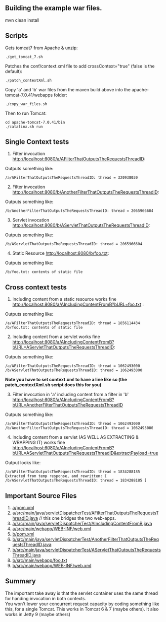 ## Building the example war files.

mvn clean install

## Scripts 

Gets tomcat7 from Apache & unzip:

    ./get_tomcat_7.sh

Patches the conf/context.xml file to add crossContext="true" (false is the default):

    ./patch_contextXml.sh

Copy 'a' and 'b' war files from the maven build above into the apache-tomcat-7.0.41/webapps folder:

    ./copy_war_files.sh

Then to run Tomcat:

    cd apache-tomcat-7.0.41/bin
	./catalina.sh run

## Single Context tests

1. Filter invocation [http://localhost:8080/a/AFilterThatOutputsTheRequestsThreadID](http://localhost:8080/a/AFilterThatOutputsTheRequestsThreadID):

Outputs something like:

    /a/AFilterThatOutputsTheRequestsThreadID: thread = 320938030

2. Filter invocation [http://localhost:8080/b/AnotherFilterThatOutputsTheRequestsThreadID](http://localhost:8080/b/AnotherFilterThatOutputsTheRequestsThreadID):

Outputs something like:

    /b/AnotherFilterThatOutputsTheRequestsThreadID: thread = 2065966604

3. Servlet invocation [http://localhost:8080/b/AServletThatOutputsTheRequestsThreadID](http://localhost:8080/b/AServletThatOutputsTheRequestsThreadID):

Outputs something like:

    /b/AServletThatOutputsTheRequestsThreadID: thread = 2065966604

4. Static Resource [http://localhost:8080/b/foo.txt](http://localhost:8080/b/foo.txt):

Outputs something like:

    /b/foo.txt: contents of static file

## Cross context tests

1. Including content from a static resource works fine [http://localhost:8080/a/AIncludingContentFromB?bURL=foo.txt](http://localhost:8080/a/AIncludingContentFromB?bURL=foo.txt) :

Outputs something like:

    /a/AFilterThatOutputsTheRequestsThreadID: thread = 1856114434
    /b/foo.txt: contents of static file

2. Including content from a servlet works fine [http://localhost:8080/a/AIncludingContentFromB?bURL=AServletThatOutputsTheRequestsThreadID](http://localhost:8080/a/AIncludingContentFromB?bURL=AServletThatOutputsTheRequestsThreadID):

Outputs something like:

    /a/AFilterThatOutputsTheRequestsThreadID: thread = 1062493000
    /b/AServletThatOutputsTheRequestsThreadID: thread = 1062493000

**Note you have to set context.xml to have a line like so (the patch_contextXml.sh script does this for you)**

3. Filter invocation in 'a' including content from a filter in 'b' [http://localhost:8080/a/AIncludingContentFromB?bURL=AnotherFilterThatOutputsTheRequestsThreadID](http://localhost:8080/a/AIncludingContentFromB?bURL=AnotherFilterThatOutputsTheRequestsThreadID)

Outputs something like:

    /a/AFilterThatOutputsTheRequestsThreadID: thread = 1062493000
    /b/AnotherFilterThatOutputsTheRequestsThreadID: thread = 1062493000
	

4. Including content from a servlet (AS WELL AS EXTRACTING & WRAPPING IT) works fine [http://localhost:8080/a/AIncludingContentFromB?bURL=AServletThatOutputsTheRequestsThreadID&extractPayload=true](http://localhost:8080/a/AIncludingContentFromB?bURL=AServletThatOutputsTheRequestsThreadID&extractPayload=true)

Output looks like:

    /a/AFilterThatOutputsTheRequestsThreadID: thread = 1834288185
    Extracted from temp response, and rewritten: [ /b/AServletThatOutputsTheRequestsThreadID: thread = 1834288185 ]
	
## Important Source Files

1. [a/pom.xml](a/pom.xml)
2. [a/src/main/java/servletDispatcherTest/AFilterThatOutputsTheRequestsThreadID.java](a/src/main/java/servletDispatcherTest/AFilterThatOutputsTheRequestsThreadID.java) // this one bridges the two web-apps.
3. [a/src/main/java/servletDispatcherTest/AIncludingContentFromB.java](a/src/main/java/servletDispatcherTest/AIncludingContentFromB.java)
4. [a/src/main/webapp/WEB-INF/web.xml](a/src/main/webapp/WEB-INF/web.xml)
5. [b/pom.xml](b/pom.xml)
6. [b/src/main/java/servletDispatcherTest/AnotherFilterThatOutputsTheRequestsThreadID.java](b/src/main/java/servletDispatcherTest/AnotherFilterThatOutputsTheRequestsThreadID.java)
7. [b/src/main/java/servletDispatcherTest/AServletThatOutputsTheRequestsThreadID.java](b/src/main/java/servletDispatcherTest/AServletThatOutputsTheRequestsThreadID.java)
8. [b/src/main/webapp/foo.txt](b/src/main/webapp/foo.txt)
9. [b/src/main/webapp/WEB-INF/web.xml](b/src/main/webapp/WEB-INF/web.xml)
	
## Summary	

The important take away is that the servlet container uses the same thread for handing invocation in both contexts.  
You won't lower your concurrent request capacity by coding something like this, for a single Tomcat. This works in Tomcat 6 & 7 (maybe others). It also works in Jetty 9 (maybe others)
